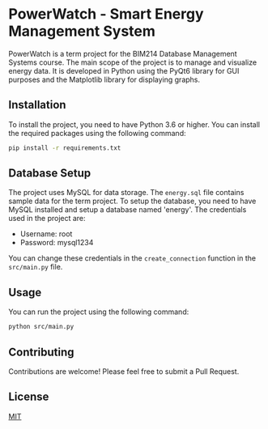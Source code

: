 # PowerWatch - Smart Energy Management System

PowerWatch is a term project for the BIM214 Database Management Systems course. The main scope of the project is to manage and visualize energy data. It is developed in Python using the PyQt6 library for GUI purposes and the Matplotlib library for displaying graphs.

## Installation

To install the project, you need to have Python 3.6 or higher. You can install the required packages using the following command:

```sh
pip install -r requirements.txt
```

## Database Setup

The project uses MySQL for data storage. The `energy.sql` file contains sample data for the term project. To setup the database, you need to have MySQL installed and setup a database named 'energy'. The credentials used in the project are:

- Username: root
- Password: mysql1234

You can change these credentials in the `create_connection` function in the `src/main.py` file.

## Usage

You can run the project using the following command:

```sh
python src/main.py
```

## Contributing

Contributions are welcome! Please feel free to submit a Pull Request.

## License

[MIT](LICENSE)
